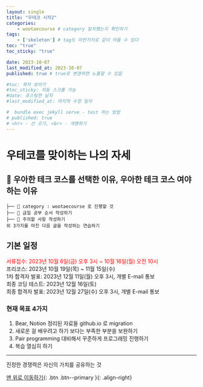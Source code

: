 ```yaml
---
layout: single
title: "우테코 시작2"
categories:
    - wootaecourse # category 일치했는지 확인하기 
tags:
    - ['skeleton'] # tag도 마찬가지로 같이 띄울 수 있다 
toc: "true"
toc_sticky: "true"

date: 2023-10-07
last_modified_at: 2023-10-07
published: true # true로 변경하면 노출할 수 있음 

#toc: 목차 보이기 
#toc_sticky: 자동 스크롤 가능 
#date: 포스팅한 날자 
#last_modified_at: 마지막 수정 일자 

#  bundle exec jekyll serve - test 하는 방법 
# published: true 
# <hr> - 선 긋기, <br> - 개행하기 
---
```

# 우테코를 맞이하는 나의 자세 

## 📁 우아한 테크 코스를 선택한 이유, 우아한 테크 코스 여야 하는 이유 
```
├── 📁 category : wootaecourse 로 진행할 것 
├── 📁 금일 공부 순서 작성하기 
├── 📁 주의할 사항 작성하기
위 3가지를 마친 다음 글을 작성하는 연습하기 
```
## 기본 일정 
<span style="color: red">서류접수: 2023년 10월 6일(금) 오후 3시 ~ 10월 16일(월) 오전 10시</span>
<br>
프리코스: 2023년 10월 19일(목) ~ 11월 15일(수)
<br>
1차 합격자 발표: 2023년 12월 11일(월) 오후 3시, 개별 E-mail 통보
<br>
최종 코딩 테스트: 2023년 12월 16일(토)
<br>
최종 합격자 발표: 2023년 12월 27일(수) 오후 3시, 개별 E-mail 통보
<br>

### 현재 목표 4가지 

1. Bear, Notion 정리된 자료들 github.io 로 migration
2. 새로운 걸 배우려고 하기 보다는 부족한 부분을 보완하기
3. Pair programming 대비해서 꾸준하게 프로그래밍 진행하기
4. 복습 열심히 하기

***
진정한 경쟁력은 자신의 가치를 공유하는 것

[맨 위로 이동하기](#){: .btn .btn--primary }{: .align-right}







